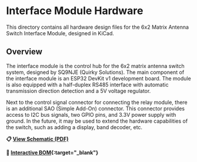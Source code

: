# Interface Module Hardware

This directory contains all hardware design files for the 6x2 Matrix Antenna Switch Interface Module, designed in KiCad.

## Overview

The interface module is the control hub for the 6x2 matrix antenna switch system, designed by SQ9NJE (Quirky Solutions). The main component of the interface module is an ESP32 DevKit v1 development board. The module is also equipped with a half-duplex RS485 interface with automatic transmission direction detection and a 5V voltage regulator.

Next to the control signal connector for connecting the relay module, there is an additional SAO (Simple Add-On) connector. This connector provides access to I2C bus signals, two GPIO pins, and 3.3V power supply with ground. In the future, it may be used to extend the hardware capabilities of the switch, such as adding a display, band decoder, etc.

**📋 [View Schematic (PDF)](interface_module.pdf)**

**🔧 [Interactive BOM](https://htmlpreview.github.io/?https://github.com/sq9nje/matrix_antenna_switch/blob/master/interface_module/hardware/bom/ibom.html){:target="_blank"}**
